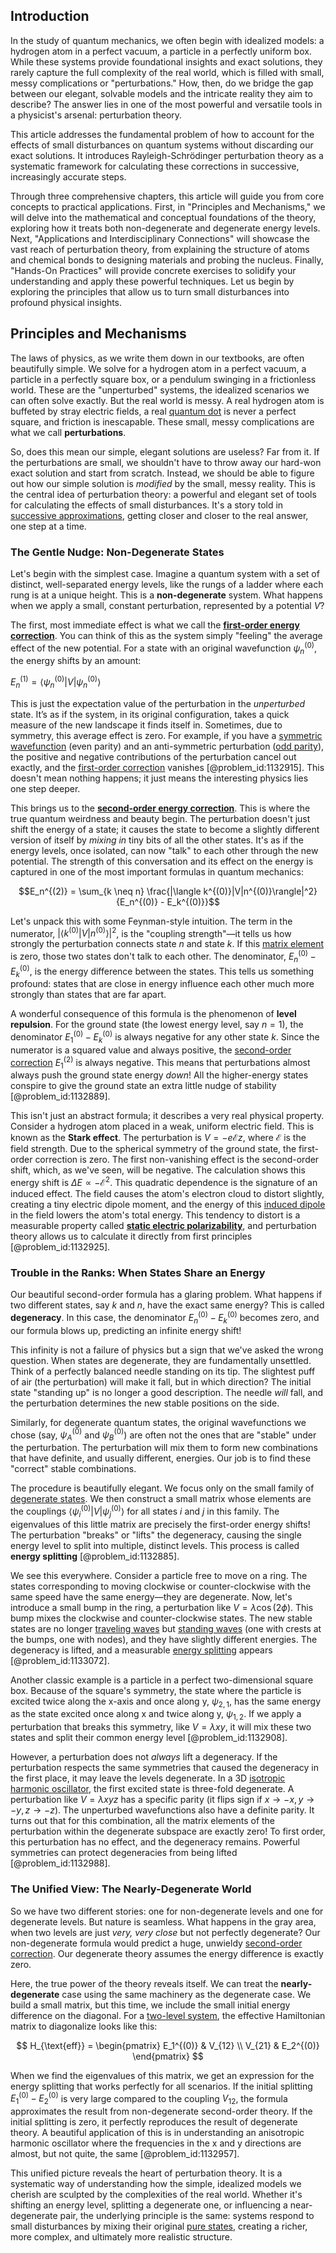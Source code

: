 ## Introduction
In the study of quantum mechanics, we often begin with idealized models: a hydrogen atom in a perfect vacuum, a particle in a perfectly uniform box. While these systems provide foundational insights and exact solutions, they rarely capture the full complexity of the real world, which is filled with small, messy complications or "perturbations." How, then, do we bridge the gap between our elegant, solvable models and the intricate reality they aim to describe? The answer lies in one of the most powerful and versatile tools in a physicist's arsenal: perturbation theory.

This article addresses the fundamental problem of how to account for the effects of small disturbances on quantum systems without discarding our exact solutions. It introduces Rayleigh-Schrödinger perturbation theory as a systematic framework for calculating these corrections in successive, increasingly accurate steps.

Through three comprehensive chapters, this article will guide you from core concepts to practical applications. First, in "Principles and Mechanisms," we will delve into the mathematical and conceptual foundations of the theory, exploring how it treats both non-degenerate and degenerate energy levels. Next, "Applications and Interdisciplinary Connections" will showcase the vast reach of perturbation theory, from explaining the structure of atoms and chemical bonds to designing materials and probing the nucleus. Finally, "Hands-On Practices" will provide concrete exercises to solidify your understanding and apply these powerful techniques. Let us begin by exploring the principles that allow us to turn small disturbances into profound physical insights.

## Principles and Mechanisms

The laws of physics, as we write them down in our textbooks, are often beautifully simple. We solve for a hydrogen atom in a perfect vacuum, a particle in a perfectly square box, or a pendulum swinging in a frictionless world. These are the "unperturbed" systems, the idealized scenarios we can often solve exactly. But the real world is messy. A real hydrogen atom is buffeted by stray electric fields, a real [quantum dot](@article_id:137542) is never a perfect square, and friction is inescapable. These small, messy complications are what we call **perturbations**.

So, does this mean our simple, elegant solutions are useless? Far from it. If the perturbations are small, we shouldn't have to throw away our hard-won exact solution and start from scratch. Instead, we should be able to figure out how our simple solution is *modified* by the small, messy reality. This is the central idea of perturbation theory: a powerful and elegant set of tools for calculating the effects of small disturbances. It's a story told in [successive approximations](@article_id:268970), getting closer and closer to the real answer, one step at a time.

### The Gentle Nudge: Non-Degenerate States

Let's begin with the simplest case. Imagine a quantum system with a set of distinct, well-separated energy levels, like the rungs of a ladder where each rung is at a unique height. This is a **non-degenerate** system. What happens when we apply a small, constant perturbation, represented by a potential $V$?

The first, most immediate effect is what we call the **[first-order energy correction](@article_id:143099)**. You can think of this as the system simply "feeling" the average effect of the new potential. For a state with an original wavefunction $\psi_n^{(0)}$, the energy shifts by an amount:

$E_n^{(1)} = \langle \psi_n^{(0)} | V | \psi_n^{(0)} \rangle$

This is just the expectation value of the perturbation in the *unperturbed* state. It’s as if the system, in its original configuration, takes a quick measure of the new landscape it finds itself in. Sometimes, due to symmetry, this average effect is zero. For example, if you have a [symmetric wavefunction](@article_id:153107) (even parity) and an anti-symmetric perturbation ([odd parity](@article_id:175336)), the positive and negative contributions of the perturbation cancel out exactly, and the [first-order correction](@article_id:155402) vanishes [@problem_id:1132915]. This doesn't mean nothing happens; it just means the interesting physics lies one step deeper.

This brings us to the **[second-order energy correction](@article_id:135992)**. This is where the true quantum weirdness and beauty begin. The perturbation doesn't just shift the energy of a state; it causes the state to become a slightly different version of itself by *mixing in* tiny bits of all the other states. It's as if the energy levels, once isolated, can now "talk" to each other through the new potential. The strength of this conversation and its effect on the energy is captured in one of the most important formulas in quantum mechanics:

$$E_n^{(2)} = \sum_{k \neq n} \frac{|\langle k^{(0)}|V|n^{(0)}\rangle|^2}{E_n^{(0)} - E_k^{(0)}}$$

Let's unpack this with some Feynman-style intuition. The term in the numerator, $|\langle k^{(0)}|V|n^{(0)}\rangle|^2$, is the "coupling strength"—it tells us how strongly the perturbation connects state $n$ and state $k$. If this [matrix element](@article_id:135766) is zero, those two states don't talk to each other. The denominator, $E_n^{(0)} - E_k^{(0)}$, is the energy difference between the states. This tells us something profound: states that are close in energy influence each other much more strongly than states that are far apart.

A wonderful consequence of this formula is the phenomenon of **level repulsion**. For the ground state (the lowest energy level, say $n=1$), the denominator $E_1^{(0)} - E_k^{(0)}$ is always negative for any other state $k$. Since the numerator is a squared value and always positive, the [second-order correction](@article_id:155257) $E_1^{(2)}$ is always negative. This means that perturbations almost always push the ground state energy *down*! All the higher-energy states conspire to give the ground state an extra little nudge of stability [@problem_id:1132889].

This isn't just an abstract formula; it describes a very real physical property. Consider a hydrogen atom placed in a weak, uniform electric field. This is known as the **Stark effect**. The perturbation is $V = -e\mathcal{E}z$, where $\mathcal{E}$ is the field strength. Due to the spherical symmetry of the ground state, the first-order correction is zero. The first non-vanishing effect is the second-order shift, which, as we've seen, will be negative. The calculation shows this energy shift is $\Delta E \propto -\mathcal{E}^2$. This quadratic dependence is the signature of an induced effect. The field causes the atom's electron cloud to distort slightly, creating a tiny electric dipole moment, and the energy of this [induced dipole](@article_id:142846) in the field lowers the atom's total energy. This tendency to distort is a measurable property called **[static electric polarizability](@article_id:196667)**, and perturbation theory allows us to calculate it directly from first principles [@problem_id:1132925].

### Trouble in the Ranks: When States Share an Energy

Our beautiful second-order formula has a glaring problem. What happens if two different states, say $k$ and $n$, have the exact same energy? This is called **degeneracy**. In this case, the denominator $E_n^{(0)} - E_k^{(0)}$ becomes zero, and our formula blows up, predicting an infinite energy shift!

This infinity is not a failure of physics but a sign that we've asked the wrong question. When states are degenerate, they are fundamentally unsettled. Think of a perfectly balanced needle standing on its tip. The slightest puff of air (the perturbation) will make it fall, but in which direction? The initial state "standing up" is no longer a good description. The needle *will* fall, and the perturbation determines the new stable positions on the side.

Similarly, for degenerate quantum states, the original wavefunctions we chose (say, $\psi_A^{(0)}$ and $\psi_B^{(0)}$) are often not the ones that are "stable" under the perturbation. The perturbation will mix them to form new combinations that have definite, and usually different, energies. Our job is to find these "correct" stable combinations.

The procedure is beautifully elegant. We focus only on the small family of [degenerate states](@article_id:274184). We then construct a small matrix whose elements are the couplings $\langle \psi_i^{(0)}|V|\psi_j^{(0)} \rangle$ for all states $i$ and $j$ in this family. The eigenvalues of this little matrix are precisely the first-order energy shifts! The perturbation "breaks" or "lifts" the degeneracy, causing the single energy level to split into multiple, distinct levels. This process is called **energy splitting** [@problem_id:1132885].

We see this everywhere. Consider a particle free to move on a ring. The states corresponding to moving clockwise or counter-clockwise with the same speed have the same energy—they are degenerate. Now, let's introduce a small bump in the ring, a perturbation like $V = \lambda \cos(2\phi)$. This bump mixes the clockwise and counter-clockwise states. The new stable states are no longer [traveling waves](@article_id:184514) but [standing waves](@article_id:148154) (one with crests at the bumps, one with nodes), and they have slightly different energies. The degeneracy is lifted, and a measurable [energy splitting](@article_id:192684) appears [@problem_id:1133072].

Another classic example is a particle in a perfect two-dimensional square box. Because of the square's symmetry, the state where the particle is excited twice along the x-axis and once along y, $\psi_{2,1}$, has the same energy as the state excited once along x and twice along y, $\psi_{1,2}$. If we apply a perturbation that breaks this symmetry, like $V = \lambda xy$, it will mix these two states and split their common energy level [@problem_id:1132908].

However, a perturbation does not *always* lift a degeneracy. If the perturbation respects the same symmetries that caused the degeneracy in the first place, it may leave the levels degenerate. In a 3D [isotropic harmonic oscillator](@article_id:190162), the first excited state is three-fold degenerate. A perturbation like $V = \lambda xyz$ has a specific parity (it flips sign if $x \to -x, y \to -y, z \to -z$). The unperturbed wavefunctions also have a definite parity. It turns out that for this combination, all the matrix elements of the perturbation within the degenerate subspace are exactly zero! To first order, this perturbation has no effect, and the degeneracy remains. Powerful symmetries can protect degeneracies from being lifted [@problem_id:1132988].

### The Unified View: The Nearly-Degenerate World

So we have two different stories: one for non-degenerate levels and one for degenerate levels. But nature is seamless. What happens in the gray area, when two levels are just *very, very close* but not perfectly degenerate? Our non-degenerate formula would predict a huge, unwieldy [second-order correction](@article_id:155257). Our degenerate theory assumes the energy difference is exactly zero.

Here, the true power of the theory reveals itself. We can treat the **nearly-degenerate** case using the same machinery as the degenerate case. We build a small matrix, but this time, we include the small initial energy difference on the diagonal. For a [two-level system](@article_id:137958), the effective Hamiltonian matrix to diagonalize looks like this:

$$
H_{\text{eff}} = \begin{pmatrix} E_1^{(0)} & V_{12} \\ V_{21} & E_2^{(0)} \end{pmatrix}
$$

When we find the eigenvalues of this matrix, we get an expression for the energy splitting that works perfectly for all scenarios. If the initial splitting $E_1^{(0)} - E_2^{(0)}$ is very large compared to the coupling $V_{12}$, the formula approximates the result from non-degenerate second-order theory. If the initial splitting is zero, it perfectly reproduces the result of degenerate theory. A beautiful application of this is in understanding an anisotropic harmonic oscillator where the frequencies in the x and y directions are almost, but not quite, the same [@problem_id:1132957].

This unified picture reveals the heart of perturbation theory. It is a systematic way of understanding how the simple, idealized models we cherish are sculpted by the complexities of the real world. Whether it's shifting an energy level, splitting a degenerate one, or influencing a near-degenerate pair, the underlying principle is the same: systems respond to small disturbances by mixing their original [pure states](@article_id:141194), creating a richer, more complex, and ultimately more realistic structure.
